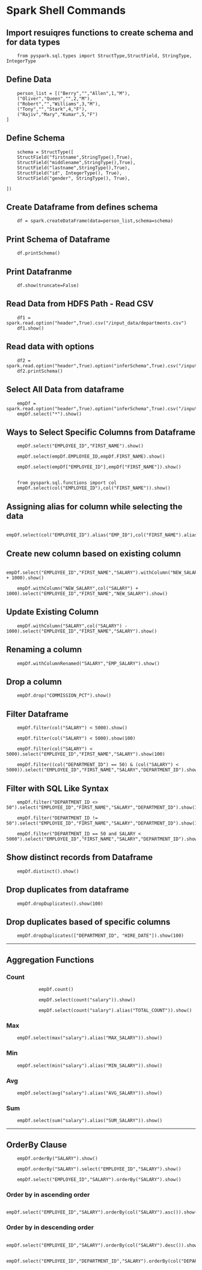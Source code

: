 # Spark Shell Commands

## Import resuiqres functions to create schema and for data types

        from pyspark.sql.types import StructType,StructField, StringType, IntegerType

## Define Data

        person_list = [("Berry","","Allen",1,"M"),
        ("Oliver","Queen","",2,"M"),
        ("Robert","","Williams",3,"M"),
        ("Tony","","Stark",4,"F"),
        ("Rajiv","Mary","Kumar",5,"F")
    ]

## Define Schema 

        schema = StructType([ 
        StructField("firstname",StringType(),True), 
        StructField("middlename",StringType(),True), 
        StructField("lastname",StringType(),True), 
        StructField("id", IntegerType(), True), 
        StructField("gender", StringType(), True), 
      
    ])

## Create Dataframe from defines schema

        df = spark.createDataFrame(data=person_list,schema=schema)

## Print Schema of Dataframe

        df.printSchema()

## Print Datafranme

        df.show(truncate=False)

## Read Data from HDFS Path - Read CSV

        df1 = spark.read.option("header",True).csv("/input_data/departments.csv")
        df1.show()

## Read data with options

        df2 = spark.read.option("header",True).option("inferSchema",True).csv("/input_data/departments.csv")
        df2.printSchema()

## Select All Data from dataframe

        empDf = spark.read.option("header",True).option("inferSchema",True).csv("/input_data/employees.csv")
        empDf.select("*").show()

## Ways to Select Specific Columns from Dataframe

        empDf.select("EMPLOYEE_ID","FIRST_NAME").show()
        
        empDf.select(empDf.EMPLOYEE_ID,empDf.FIRST_NAME).show()
        
        empDf.select(empDf["EMPLOYEE_ID"],empDf["FIRST_NAME"]).show()


        from pyspark.sql.functions import col
        empDf.select(col("EMPLOYEE_ID"),col("FIRST_NAME")).show()
        
## Assigning alias for column while selecting the data

        empDf.select(col("EMPLOYEE_ID").alias("EMP_ID"),col("FIRST_NAME").alias("F_NAME")).show()

## Create new column based on existing column

        empDf.select("EMPLOYEE_ID","FIRST_NAME","SALARY").withColumn("NEW_SALARY",col("SALARY") + 1000).show()

        empDf.withColumn("NEW_SALARY",col("SALARY") + 1000).select("EMPLOYEE_ID","FIRST_NAME","NEW_SALARY").show()

## Update Existing Column

        empDf.withColumn("SALARY",col("SALARY") - 1000).select("EMPLOYEE_ID","FIRST_NAME","SALARY").show()

## Renaming a column

        empDf.withColumnRenamed("SALARY","EMP_SALARY").show()

## Drop a column

        empDf.drop("COMMISSION_PCT").show()

## Filter Dataframe

        empDf.filter(col("SALARY") < 5000).show()
        
        empDf.filter(col("SALARY") < 5000).show(100)
        
        empDf.filter(col("SALARY") < 5000).select("EMPLOYEE_ID","FIRST_NAME","SALARY").show(100)

        empDf.filter((col("DEPARTMENT_ID") == 50) & (col("SALARY") < 5000)).select("EMPLOYEE_ID","FIRST_NAME","SALARY","DEPARTMENT_ID").show(100)
        
## Filter with SQL Like Syntax

        empDf.filter("DEPARTMENT_ID <> 50").select("EMPLOYEE_ID","FIRST_NAME","SALARY","DEPARTMENT_ID").show(100)

        empDf.filter("DEPARTMENT_ID != 50").select("EMPLOYEE_ID","FIRST_NAME","SALARY","DEPARTMENT_ID").show(100)

        empDf.filter("DEPARTMENT_ID == 50 and SALARY < 5000").select("EMPLOYEE_ID","FIRST_NAME","SALARY","DEPARTMENT_ID").show(100)

## Show distinct records from Dataframe

        empDf.distinct().show()

## Drop duplicates from dataframe

        empDf.dropDuplicates().show(100)

## Drop duplicates based of specific columns

        empDf.dropDuplicates(["DEPARTMENT_ID", "HIRE_DATE"]).show(100)

---

## Aggregation Functions

### Count
                empDf.count()

                empDf.select(count("salary")).show()

                empDf.select(count("salary").alias("TOTAL_COUNT")).show()

### Max

        empDf.select(max("salary").alias("MAX_SALARY")).show()

### Min

        empDf.select(min("salary").alias("MIN_SALARY")).show()

### Avg

        empDf.select(avg("salary").alias("AVG_SALARY")).show()

### Sum

        empDf.select(sum("salary").alias("SUM_SALARY")).show()

---

## OrderBy Clause

        empDf.orderBy("SALARY").show()
        
        empDf.orderBy("SALARY").select("EMPLOYEE_ID","SALARY").show()

        empDf.select("EMPLOYEE_ID","SALARY").orderBy("SALARY").show()

### Order by in ascending order

        empDf.select("EMPLOYEE_ID","SALARY").orderBy(col("SALARY").asc()).show()

### Order by in descending order

        empDf.select("EMPLOYEE_ID","SALARY").orderBy(col("SALARY").desc()).show()

        empDf.select("EMPLOYEE_ID","DEPARTMENT_ID","SALARY").orderBy(col("DEPARTMENT_ID").asc(),col("SALARY").desc()).show()


        
